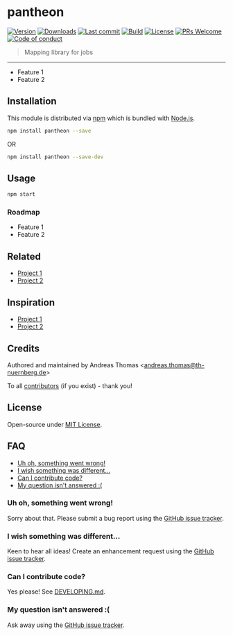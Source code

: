 # pantheon

[![Version](https://img.shields.io/npm/v/pantheon.svg?style=flat-square)](https://www.npmjs.com/package/pantheon?activeTab=versions) [![Downloads](https://img.shields.io/npm/dt/pantheon.svg?style=flat-square)](https://www.npmjs.com/package/pantheon) [![Last commit](https://img.shields.io/github/last-commit/chronark/pantheon.svg?style=flat-square)](https://github.com/chronark/pantheon/graphs/commit-activity) [![Build](https://img.shields.io/circleci/project/github/chronark/pantheon/master.svg?style=flat-square)](https://circleci.com/gh/chronark/pantheon) [![License](https://img.shields.io/github/license/chronark/pantheon.svg?style=flat-square)](https://github.com/chronark/pantheon/blob/master/LICENSE) [![PRs Welcome](https://img.shields.io/badge/PRs-welcome-brightgreen.svg?style=flat-square)](https://github.com/chronark/pantheon#can-i-contribute-code) [![Code of conduct](https://img.shields.io/badge/code%20of-conduct-ff69b4.svg?style=flat-square)](https://github.com/chronark/pantheon/blob/master/CODE_OF_CONDUCT.md)

> Mapping library for jobs

---

- Feature 1
- Feature 2

## Installation

This module is distributed via [npm](https://www.npmjs.com/) which is bundled with [Node.js](https://nodejs.org).

```bash
npm install pantheon --save
```

OR

```bash
npm install pantheon --save-dev
```

## Usage

```bash
npm start
```

### Roadmap

- Feature 1
- Feature 2

## Related

- [Project 1](https://example.com)
- [Project 2](https://example.com)

## Inspiration

- [Project 1](https://example.com)
- [Project 2](https://example.com)

## Credits

Authored and maintained by Andreas Thomas <[andreas.thomas@th-nuernberg.de](mailto:andreas.thomas@th-nuernberg.de)>

To all [contributors](https://github.com/chronark/pantheon/graphs/contributors) (if you exist) - thank you!

## License

Open-source under [MIT License](https://github.com/chronark/pantheon/blob/master/LICENSE).

## FAQ

<!-- START doctoc generated TOC please keep comment here to allow auto update -->
<!-- DON'T EDIT THIS SECTION, INSTEAD RE-RUN doctoc TO UPDATE -->

- [Uh oh, something went wrong!](#uh-oh-something-went-wrong)
- [I wish something was different…](#i-wish-something-was-different)
- [Can I contribute code?](#can-i-contribute-code)
- [My question isn't answered :(](#my-question-isnt-answered-)

<!-- END doctoc generated TOC please keep comment here to allow auto update -->

### Uh oh, something went wrong!

Sorry about that. Please submit a bug report using the [GitHub issue tracker](https://github.com/chronark/pantheon/issues).

### I wish something was different…

Keen to hear all ideas! Create an enhancement request using the [GitHub issue tracker](https://github.com/chronark/pantheon/issues).

### Can I contribute code?

Yes please! See [DEVELOPING.md](./DEVELOPING.md).

### My question isn't answered :(

Ask away using the [GitHub issue tracker](https://github.com/chronark/pantheon/issues).
